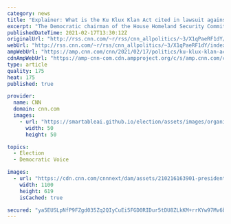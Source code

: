 ```yaml
---
category: news
title: "Explainer: What is the Ku Klux Klan Act cited in lawsuit against Trump "
excerpt: "The Democratic chairman of the House Homeland Security Committee has filed a lawsuit against former President Donald Trump that cites a little-known federal statute that was first passed after the Civil War.\n    \n"
publishedDateTime: 2021-02-17T13:30:12Z
originalUrl: "http://rss.cnn.com/~r/rss/cnn_allpolitics/~3/X1qPaeRF1dY/index.html"
webUrl: "http://rss.cnn.com/~r/rss/cnn_allpolitics/~3/X1qPaeRF1dY/index.html"
ampWebUrl: "https://amp.cnn.com/cnn/2021/02/17/politics/ku-klux-klan-act-lawsuit-trump/index.html"
cdnAmpWebUrl: "https://amp-cnn-com.cdn.ampproject.org/c/s/amp.cnn.com/cnn/2021/02/17/politics/ku-klux-klan-act-lawsuit-trump/index.html"
type: article
quality: 175
heat: 175
published: true

provider:
  name: CNN
  domain: cnn.com
  images:
    - url: "https://smartableai.github.io/election/assets/images/organizations/cnn.com-50x50.jpg"
      width: 50
      height: 50

topics:
  - Election
  - Democratic Voice

images:
  - url: "https://cdn.cnn.com/cnnnext/dam/assets/210216163901-president-grant-signs-kkk-bill-1871-super-tease.jpg"
    width: 1100
    height: 619
    isCached: true

secured: "ya5EUSLpNfP9FZgd035Zq2QIyCuEi5FGD0RIDur5tDU8ZLkKM+rrKYw97Mv6bnJB87brwx/ZGknTfa3YuSc1lnAA2DtRGr9xmu7qMobNh+unG8kl+NYyGz3amXPJMt+dPFBdH/YjByD7HcVX8dLrUGkkm98C9MdUtqCrJDW4oqwt2qO/FeVEey/D31FV1xuJvbzN0vxyp35/3tf2F3Pz06tbjethuyCv/rnGTVN17CRLgisE/IeGjaW+NwZklboZOls5HVvabfiKRAm0SEdfc4pYeafxKEEgFI5T5YZ+N8y7BN778sI9/55bB+RvrY7s4AaUwU6V1Gv32Rvrwrkkysa9zQp9woaCX0x0RwgNfWM=;nHFHfTZxXWH5o1w9fsYFoQ=="
---
```


